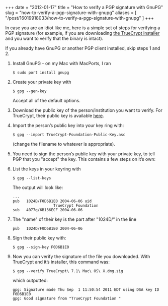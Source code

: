 +++
date = "2012-01-17"
title = "How to verify a PGP signature with GnuPG"
slug = "how-to-verify-a-pgp-signature-with-gnupg"
aliases = [
    "/post/16019918033/how-to-verify-a-pgp-signature-with-gnupg"
]
+++

In case you are an idiot like me, here is a simple set of steps for verifying a
PGP signature (for example, if you are downloading [the TrueCrypt
installer](http://www.truecrypt.org/downloads) and you want to verify that the
binary is intact).

If you already have GnuPG or another PGP client installed, skip steps 1 and 2.

1. Install GnuPG - on my Mac with MacPorts, I ran

    ```
    $ sudo port install gnupg
    ```

2. Create your private key with

    ```
    $ gpg --gen-key
    ```
    
    Accept all of the default options.

3. Download the public key of the person/institution you want to verify. For
   TrueCrypt, their public key is available
   [here](http://www.truecrypt.org/downloads2).

4. Import the person’s public key into your key ring with:

    ```
    $ gpg --import TrueCrypt-Foundation-Public-Key.asc
    ```

    (change the filename to whatever is appropriate).

5. You need to sign the person’s public key with your private key, to tell PGP
   that you "accept" the key. This contains a few steps on it’s own:

  1. List the keys in your keyring with

        ```
        $ gpg --list-keys
        ```

        The output will look like:

        ```
        ... 
        pub   1024D/F0D6B1E0 2004-06-06 uid
                          TrueCrypt Foundation  
        sub   4077g/6B136ECF 2004-06-06 
        ```

  2. The "name" of their key is the part after "1024D/" in the line

        ```
        pub   1024D/F0D6B1E0 2004-06-06
        ```

  3. Sign their public key with:

        ```
        $ gpg --sign-key F0D6B1E0
        ```

6. Now you can verify the signature of the file you downloaded. With TrueCrypt and it’s installer, this command was:

    ```
    $ gpg --verify TrueCrypt\ 7.1\ Mac\ OS\ X.dmg.sig
    ```

    which outputted:

    ```
    gpg: Signature made Thu Sep  1 11:50:54 2011 EDT using DSA key ID F0D6B1E0
    gpg: Good signature from "TrueCrypt Foundation " 
    ```
